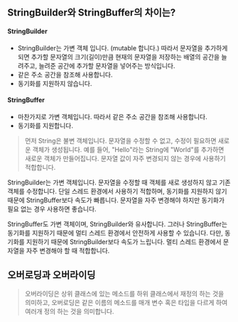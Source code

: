 ## StringBuilder와 StringBuffer의 차이는?
#### StringBuilder
- StringBuilder는 가변 객체 입니다. (mutable 합니다.) 따라서 문자열을 추가하게 되면 추가할 문자열의 크기(길이)만큼 현재의 문자열을 저장하는 배열의 공간을 늘려주고, 늘려준 공간에 추가할 문자열을 넣어주는 방식입니다.
- 같은 주소 공간을 참조해 사용합니다.
- 동기화를 지원하지 않습니다.
#### StringBuffer
- 마찬가지로 가변 객체입니다. 따라서 같은 주소 공간을 참조해 사용합니다.
- 동기화를 지원합니다.

> 먼저 String은 불변 객체입니다. 문자열을 수정할 수 없고, 수정이 필요하면 새로운 객체가 생성됩니다. 예를 들어, "Hello"라는 String에 "World"를 추가하면 새로운 객체가 만들어집니다. 문자열 값이 자주 변경되지 않는 경우에 사용하기 적합합니다.

StringBuilder는 가변 객체입니다. 문자열을 수정할 때 객체를 새로 생성하지 않고 기존 객체를 수정합니다. 단일 스레드 환경에서 사용하기 적합하며, 동기화를 지원하지 않기 때문에 StringBuffer보다 속도가 빠릅니다. 문자열을 자주 변경해야 하지만 동기화가 필요 없는 경우 사용하면 좋습니다.

StringBuffer도 가변 객체이며, StringBuilder와 유사합니다. 그러나 StringBuffer는 동기화를 지원하기 때문에 멀티 스레드 환경에서 안전하게 사용할 수 있습니다. 다만, 동기화를 지원하기 때문에 StringBuilder보다 속도가 느립니다. 멀티 스레드 환경에서 문자열을 자주 변경해야 할 때 적합합니다.

## 오버로딩과 오버라이딩
> 오버라이딩은 상위 클래스에 있는 메소드를 하위 클래스에서 재정의 하는 것을 의미하고, 오버로딩은 같은 이름의 메소드를 매개 변수 혹은 타입을 다르게 하여 여러개 정의 하는 것을 의미합니다.
